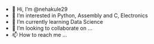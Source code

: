 - 👋 Hi, I’m @nehakule29
- 👀 I’m interested in Python, Assembly and C, Electronics 
- 🌱 I’m currently learning Data Science 
- 💞️ I’m looking to collaborate on ...
- 📫 How to reach me ...

<!---
nehakule29/nehakule29 is a ✨ special ✨ repository because its `README.md` (this file) appears on your GitHub profile.
You can click the Preview link to take a look at your changes.
--->
